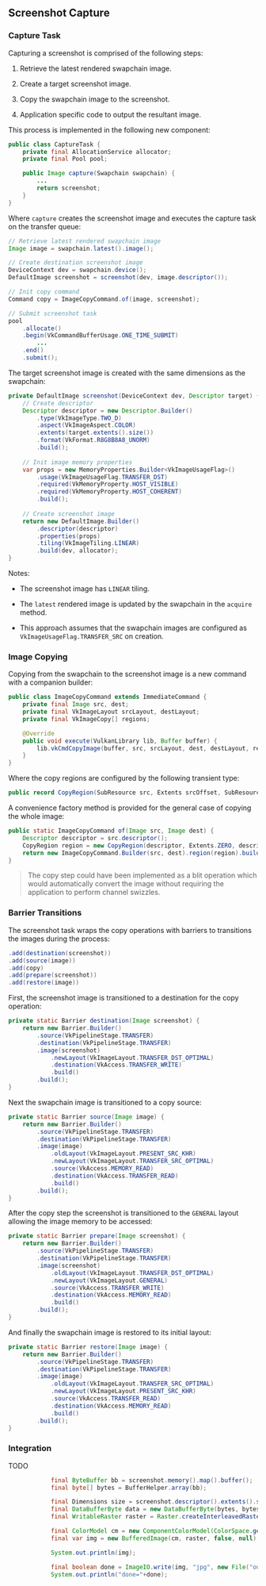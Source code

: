 
## Screenshot Capture

### Capture Task

Capturing a screenshot is comprised of the following steps:

1. Retrieve the latest rendered swapchain image.

2. Create a target screenshot image.

3. Copy the swapchain image to the screenshot.

4. Application specific code to output the resultant image.

This process is implemented in the following new component:

```java
public class CaptureTask {
    private final AllocationService allocator;
    private final Pool pool;

    public Image capture(Swapchain swapchain) {
        ...
        return screenshot;
    }
}
```

Where `capture` creates the screenshot image and executes the capture task on the transfer queue:

```java
// Retrieve latest rendered swapchain image
Image image = swapchain.latest().image();

// Create destination screenshot image
DeviceContext dev = swapchain.device();
DefaultImage screenshot = screenshot(dev, image.descriptor());

// Init copy command
Command copy = ImageCopyCommand.of(image, screenshot);

// Submit screenshot task
pool
    .allocate()
    .begin(VkCommandBufferUsage.ONE_TIME_SUBMIT)
        ...
    .end()
    .submit();
```

The target screenshot image is created with the same dimensions as the swapchain:

```java
private DefaultImage screenshot(DeviceContext dev, Descriptor target) {
    // Create descriptor
    Descriptor descriptor = new Descriptor.Builder()
        .type(VkImageType.TWO_D)
        .aspect(VkImageAspect.COLOR)
        .extents(target.extents().size())
        .format(VkFormat.R8G8B8A8_UNORM)
        .build();
    
    // Init image memory properties
    var props = new MemoryProperties.Builder<VkImageUsageFlag>()
        .usage(VkImageUsageFlag.TRANSFER_DST)
        .required(VkMemoryProperty.HOST_VISIBLE)
        .required(VkMemoryProperty.HOST_COHERENT)
        .build();
    
    // Create screenshot image
    return new DefaultImage.Builder()
        .descriptor(descriptor)
        .properties(props)
        .tiling(VkImageTiling.LINEAR)
        .build(dev, allocator);
}
```

Notes:

* The screenshot image has `LINEAR` tiling.

* The `latest` rendered image is updated by the swapchain in the `acquire` method.

* This approach assumes that the swapchain images are configured as `VkImageUsageFlag.TRANSFER_SRC` on creation.

### Image Copying

Copying from the swapchain to the screenshot image is a new command with a companion builder:

```java
public class ImageCopyCommand extends ImmediateCommand {
    private final Image src, dest;
    private final VkImageLayout srcLayout, destLayout;
    private final VkImageCopy[] regions;

    @Override
    public void execute(VulkanLibrary lib, Buffer buffer) {
        lib.vkCmdCopyImage(buffer, src, srcLayout, dest, destLayout, regions.length, regions);
    }
}
```

Where the copy regions are configured by the following transient type:

```java
public record CopyRegion(SubResource src, Extents srcOffset, SubResource dest, Extents destOffset, Extents extents)
```

A convenience factory method is provided for the general case of copying the whole image:

```java
public static ImageCopyCommand of(Image src, Image dest) {
    Descriptor descriptor = src.descriptor();
    CopyRegion region = new CopyRegion(descriptor, Extents.ZERO, descriptor, Extents.ZERO, descriptor.extents());
    return new ImageCopyCommand.Builder(src, dest).region(region).build();
}
```

> The copy step could have been implemented as a blit operation which would automatically convert the image without requiring the application to perform channel swizzles.

### Barrier Transitions

The screenshot task wraps the copy operations with barriers to transitions the images during the process:

```java
.add(destination(screenshot))
.add(source(image))
.add(copy)
.add(prepare(screenshot))
.add(restore(image))
```

First, the screenshot image is transitioned to a destination for the copy operation:

```java
private static Barrier destination(Image screenshot) {
    return new Barrier.Builder()
        .source(VkPipelineStage.TRANSFER)
        .destination(VkPipelineStage.TRANSFER)
        .image(screenshot)
            .newLayout(VkImageLayout.TRANSFER_DST_OPTIMAL)
            .destination(VkAccess.TRANSFER_WRITE)
            .build()
        .build();
}
```

Next the swapchain image is transitioned to a copy source:

```java
private static Barrier source(Image image) {
    return new Barrier.Builder()
        .source(VkPipelineStage.TRANSFER)
        .destination(VkPipelineStage.TRANSFER)
        .image(image)
            .oldLayout(VkImageLayout.PRESENT_SRC_KHR)
            .newLayout(VkImageLayout.TRANSFER_SRC_OPTIMAL)
            .source(VkAccess.MEMORY_READ)
            .destination(VkAccess.TRANSFER_READ)
            .build()
        .build();
}
```

After the copy step the screenshot is transitioned to the `GENERAL` layout allowing the image memory to be accessed:

```java
private static Barrier prepare(Image screenshot) {
    return new Barrier.Builder()
        .source(VkPipelineStage.TRANSFER)
        .destination(VkPipelineStage.TRANSFER)
        .image(screenshot)
            .oldLayout(VkImageLayout.TRANSFER_DST_OPTIMAL)
            .newLayout(VkImageLayout.GENERAL)
            .source(VkAccess.TRANSFER_WRITE)
            .destination(VkAccess.MEMORY_READ)
            .build()
        .build();
}
```

And finally the swapchain image is restored to its initial layout:

```java
private static Barrier restore(Image image) {
    return new Barrier.Builder()
        .source(VkPipelineStage.TRANSFER)
        .destination(VkPipelineStage.TRANSFER)
        .image(image)
            .oldLayout(VkImageLayout.TRANSFER_SRC_OPTIMAL)
            .newLayout(VkImageLayout.PRESENT_SRC_KHR)
            .source(VkAccess.TRANSFER_READ)
            .destination(VkAccess.MEMORY_READ)
            .build()
        .build();
}
```

### Integration

TODO

```java
            final ByteBuffer bb = screenshot.memory().map().buffer();
            final byte[] bytes = BufferHelper.array(bb);

            final Dimensions size = screenshot.descriptor().extents().size();
            final DataBufferByte data = new DataBufferByte(bytes, bytes.length);
            final WritableRaster raster = Raster.createInterleavedRaster(data, size.width(), size.height(), size.width() * 4, 4, new int[]{2, 1, 0}, null);

            final ColorModel cm = new ComponentColorModel(ColorSpace.getInstance(ColorSpace.CS_sRGB), new int[]{8, 8, 8}, false, false, Transparency.OPAQUE, DataBuffer.TYPE_BYTE);
            final var img = new BufferedImage(cm, raster, false, null);

            System.out.println(img);

            final boolean done = ImageIO.write(img, "jpg", new File("output.jpg"));
            System.out.println("done="+done);
```
